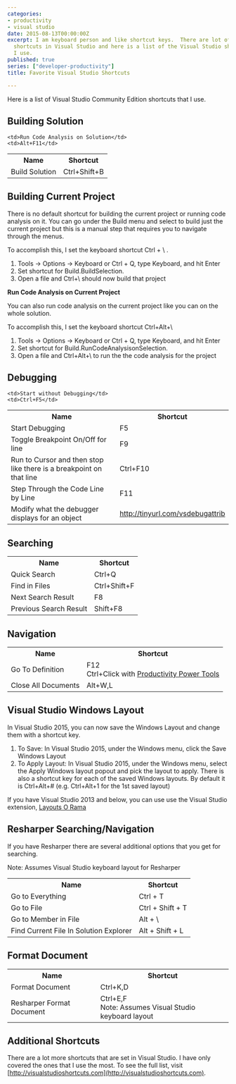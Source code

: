 ```yaml
---
categories:
- productivity
- visual studio
date: 2015-08-13T00:00:00Z
excerpt: I am keyboard person and like shortcut keys.  There are lot of available
  shortcuts in Visual Studio and here is a list of the Visual Studio shortcuts that
  I use.
published: true
series: ["developer-productivity"]
title: Favorite Visual Studio Shortcuts

---
```


Here is a list of  Visual Studio Community Edition shortcuts that I use.  

## Building Solution

<table class="exampleTable">
<tr>
	<th>Name</th>
	<th>Shortcut</th>
</tr>
<tr>
		<td>Build Solution</td>
	<td>Ctrl+Shift+B</td>
</tr>
<tr class="alt">

	<td>Run Code Analysis on Solution</td>
	<td>Alt+F11</td>
</tr>
</table>

## Building Current Project

There is no default shortcut for building the current project or running code analysis on it.  You can go  under the Build menu and select to build just the current project but this is a manual step that requires you to navigate through the menus.  

To accomplish this, I set the keyboard shortcut Ctrl + \ .

1. Tools -> Options -> Keyboard or Ctrl + Q, type Keyboard, and hit Enter
2. Set shortcut for Build.BuildSelection.
3. Open a file and Ctrl+\ should now build that project  

**Run Code Analysis on Current Project**

You can also run code analysis on the current project like you can on the whole solution.  

To accomplish this, I set the keyboard shortcut Ctrl+Alt+\

1. Tools -> Options -> Keyboard or Ctrl + Q, type Keyboard, and hit Enter
1. Set shortcut for Build.RunCodeAnalysisonSelection.  
1. Open a file and Ctrl+Alt+\ to run the the code analysis for the project

## Debugging

<table class="exampleTable">
<tr>
	<th>Name</th>
	<th>Shortcut</th>
</tr>
<tr>
		<td>Start Debugging</td>
	<td>F5</td>
</tr>
<tr class="alt">

	<td>Start without Debugging</td>
	<td>Ctrl+F5</td>
</tr>
<tr>
	<td>Toggle Breakpoint On/Off for line</td>
	<td>F9</td>
</tr>
<tr class="alt">
	<td>Run to Cursor and then stop like there is a breakpoint on that line</td>
	<td>Ctrl+F10</td>
</tr>
<tr>
	<td>Step Through the Code Line by Line</td>
	<td>F11</td>
</tr>
<tr class="alt">
	<td>Modify what the debugger displays for an object</td>
	<td><a href="http://tinyurl.com/vsdebugattrib">http://tinyurl.com/vsdebugattrib</a></td>
</tr>

</table>

## Searching

<table class="exampleTable">
<tr>
	<th>Name</th>
	<th>Shortcut</th>
</tr>
<tr>
	<td>Quick Search</td>
	<td>Ctrl+Q</td>
</tr>
<tr class="alt">
	<td>Find in Files</td>
	<td>Ctrl+Shift+F</td>
</tr>
<tr>
	<td>Next Search Result</td>
	<td>F8</td>
</tr>
<tr class="alt">
	<td>Previous Search Result</td>
	<td>Shift+F8</td>
</tr>

</table>

## Navigation

<table class="exampleTable">
<tr>
	<th>Name</th>
	<th>Shortcut</th>
</tr>
<tr >
	<td>Go To Definition</td>
	<td>F12 <br />Ctrl+Click with <a href="http://tinyurl.com/vsprodpower">Productivity Power Tools</a></td>
</tr>
<tr class="alt">
	<td>Close All Documents</td>
	<td>Alt+W,L</td>
</tr>

</table>


## Visual Studio Windows Layout

In Visual Studio 2015, you can now save the Windows Layout and change them with a shortcut key.  

1. To Save:  In Visual Studio 2015, under the Windows menu, click the Save Windows Layout
1. To Apply Layout: In Visual Studio 2015, under the Windows menu, select the Apply Windows layout popout and pick the layout to apply.  There is also a shortcut key for each of the saved Windows layouts.  By default it is Ctrl+Alt+# (e.g. Ctrl+Alt+1 for the 1st saved layout)

If you have Visual Studio 2013 and below, you can use use the Visual Studio extension, [Layouts O Rama](http://tinyurl.com/vslayout)

## Resharper Searching/Navigation

If you have Resharper there are several additional options that you get for searching.

Note: Assumes Visual Studio keyboard layout for Resharper

<table class="exampleTable">
<tr>
	<th>Name</th>
	<th>Shortcut</th>
</tr>
<tr>
	<td>Go to Everything</td>
	<td>Ctrl + T</td>
</tr>
<tr class="alt">
	<td>Go to File</td>
	<td>Ctrl + Shift + T</td>
</tr>
<tr>
	<td>Go to Member in File</td>
	<td>Alt + \</td>
</tr>
<tr class="alt">
	<td>Find Current File In Solution Explorer</td>
	<td>Alt + Shift + L</td>
</tr>

</table>

## Format Document


<table class="exampleTable">
<tr>
	<th>Name</th>
	<th>Shortcut</th>
</tr>
<tr>
	<td>Format Document</td>
	<td>Ctrl+K,D</td>
</tr>
<tr class="alt">
	<td>Resharper Format Document</td>
	<td>Ctrl+E,F
	<br />Note: Assumes Visual Studio keyboard layout
	</td>
</tr>
</table>

## Additional Shortcuts

There are a lot more shortcuts that are set in Visual Studio.  I have only covered the ones that I use the most.  To see the full list, visit [http://visualstudioshortcuts.com](http://visualstudioshortcuts.com).

